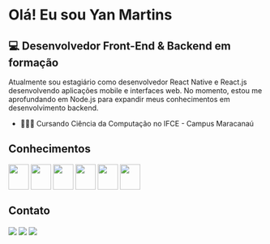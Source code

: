 # Olá! Eu sou Yan Martins

## 💻 Desenvolvedor Front-End & Backend em formação
Atualmente sou estagiário como desenvolvedor React Native e React.js desenvolvendo aplicações mobile e interfaces web. No momento, estou me aprofundando em Node.js para expandir meus conhecimentos em desenvolvimento backend.

- 👨🏼‍🎓 Cursando Ciência da Computação no IFCE - Campus Maracanaú

## Conhecimentos
<div style="display: inline-block">
  <img align = "center" height = "50" width = "40" padding-right = "30" src="https://cdn.jsdelivr.net/gh/devicons/devicon@latest/icons/react/react-original.svg" />
  <img align = "center" height = "50" width = "40" padding-right = "30" src="https://cdn.jsdelivr.net/gh/devicons/devicon@latest/icons/tailwindcss/tailwindcss-original.svg" />
  <img align = "center" height = "50" width = "40" padding-right = "30" src="https://cdn.jsdelivr.net/gh/devicons/devicon@latest/icons/nodejs/nodejs-original.svg" />
  <img align = "center" height = "50" width = "40" padding-right = "30" src="https://cdn.jsdelivr.net/gh/devicons/devicon@latest/icons/typescript/typescript-original.svg" />
  <img align = "center" height = "50" width = "40" padding-right = "30" src="https://cdn.jsdelivr.net/gh/devicons/devicon@latest/icons/postgresql/postgresql-original.svg" />
  <img align = "center" height = "50" width = "40" padding-right = "30" src="https://cdn.jsdelivr.net/gh/devicons/devicon@latest/icons/docker/docker-plain.svg" />
</div>

## Contato
<div>
  <a href="mailto:yanmartinss05@gmail.com" target="_blank"> <img align = "center" src = "https://img.shields.io/badge/Gmail-D14836?style=for-the-badge&logo=gmail&logoColor=white"></a>
  <a href="https://www.linkedin.com/in/yan-martins-50b460266/" target="_blank"> <img align = "center" src = "https://img.shields.io/badge/LinkedIn-0077B5?style=for-the-badge&logo=linkedin&logoColor=white"></a>
  <a href="https://www.instagram.com/_yanmartinss/" target="_blank"> <img align = "center" src = "https://img.shields.io/badge/Instagram-E4405F?style=for-the-badge&logo=instagram&logoColor=white"></a>
</div>
